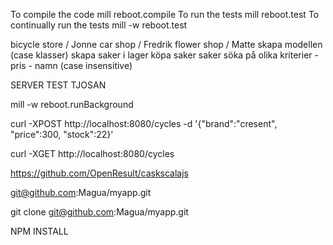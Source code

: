 To compile the code mill reboot.compile To run the tests mill reboot.test To continually run the tests mill -w reboot.test

bicycle store / Jonne
car shop / Fredrik
flower shop / Matte
skapa modellen (case klasser) 
skapa saker i lager 
köpa saker 
saker söka på olika kriterier - pris - namn (case insensitive)

SERVER TEST TJOSAN

mill -w reboot.runBackground        

curl -XPOST http://localhost:8080/cycles -d '{"brand":"cresent", "price":300, "stock":22}'

curl -XGET http://localhost:8080/cycles 

https://github.com/OpenResult/caskscalajs

git@github.com:Magua/myapp.git

git clone git@github.com:Magua/myapp.git

NPM INSTALL
